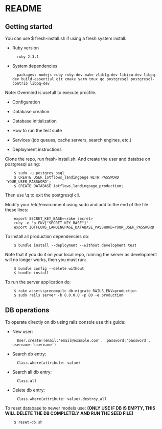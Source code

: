 # README

## Getting started
You can use $ fresh-install.sh if using a fresh system install.

* Ruby version

        ruby 2.3.1

* System dependencies

        packages: nodejs ruby ruby-dev make zlib1g-dev libicu-dev libpq-dev build-essential git cmake yarn tmux go postgresql postgresql-contrib libpq-dev

Note: Overmind is usefull to execute procfile.

* Configuration

* Database creation

* Database initialization

* How to run the test suite

* Services (job queues, cache servers, search engines, etc.)

* Deployment instructions
        
Clone the repo, run fresh-install.sh. And create the user and databse on postgresql using:

        $ sudo -u postgres psql
        $ CREATE USER iotflows_landingpage WITH PASSWORD 'YOUR_USER_PASSWORD';
        $ CREATE DATABASE iotflows_landingpage_production;

Then use \q to exit the postgresql cli.

Modify your /etc/environment using sudo and add to the end of the file these lines:

        export SECRET_KEY_BASE=<rake secret>
        ruby -e 'p ENV["SECRET_KEY_BASE"]'
        export IOTFLOWS_LANDINGPAGE_DATABASE_PASSWORD=YOUR_USER_PASSWORD

To install all production dependencies do:

        $ bundle install --deployment --without development test

Note that if you do it on your local repo, running the server as development will no longer works, then you must run:

        $ bundle config --delete without
        $ bundle install

To run the server application do:

        $ rake assets:precompile db:migrate RAILS_ENV=production
        $ sudo rails server -b 0.0.0.0 -p 80 -e production

## DB operations

To operate directly on db using rails console use this guide:

* New user:

        User.create!(email:'email@example.com',  password:'password', username:'username')

* Search db entry:

        Class.where(attribute: value)

* Search all db entry:

        Class.all

* Delete db entry:

        Class.where(attribute: value).destroy_all

To reset database to newer models use: **(ONLY USE IF DB IS EMPTY, THIS WILL DELETE THE DB COMPLETELY AND RUN THE SEED FILE)**

        $ reset-db.sh
        
